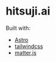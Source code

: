 # hitsuji.ai

Built with:
- [Astro](astro.build)
- [tailwindcss](tailwindcss.com)
- [matter.js](brm.io/matter-js)